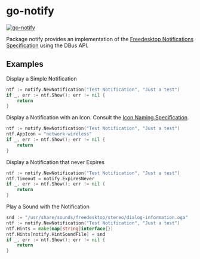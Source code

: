 # go-notify

[![go-notify](https://godoc.org/github.com/TheCreeper/go-notify?status.png)](http://godoc.org/github.com/TheCreeper/go-notify)

Package notify provides an implementation of the [Freedesktop Notifications Specification](https://developer.gnome.org/notification-spec/) using the DBus API.

## Examples

Display a Simple Notification
```Go
ntf := notify.NewNotification("Test Notification", "Just a test")
if _, err := ntf.Show(); err != nil {
	return
}
```

Display a Notification with an Icon. Consult the [Icon Naming Specification](http://standards.freedesktop.org/icon-naming-spec/icon-naming-spec-latest.html).
```Go
ntf := notify.NewNotification("Test Notification", "Just a test")
ntf.AppIcon = "network-wireless"
if _, err := ntf.Show(); err != nil {
	return
}
```

Display a Notification that never Expires
```Go
ntf := notify.NewNotification("Test Notification", "Just a test")
ntf.Timeout = notify.ExpiresNever
if _, err := ntf.Show(); err != nil {
	return
}
```

Play a Sound with the Notification
```Go
snd := "/usr/share/sounds/freedesktop/stereo/dialog-information.oga"
ntf := notify.NewNotification("Test Notification", "Just a test")
ntf.Hints = make(map[string]interface{})
ntf.Hints[notify.HintSoundFile] = snd
if _, err := ntf.Show(); err != nil {
	return
}
```